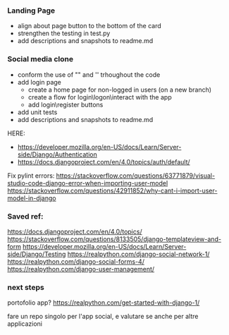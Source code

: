 ### Landing Page
- align about page button to the bottom of the card
- strengthen the testing in test.py
- add descriptions and snapshots to readme.md

### Social media clone
- conform the use of "" and '' trhoughout the code
- add login page
    - create a home page for non-logged in users (on a new branch)
    - create a flow for login\logon\interact with the app
    - add login\register buttons
- add unit tests
- add descriptions and snapshots to readme.md

HERE: 
- https://developer.mozilla.org/en-US/docs/Learn/Server-side/Django/Authentication
- https://docs.djangoproject.com/en/4.0/topics/auth/default/

Fix pylint errors:
https://stackoverflow.com/questions/63771879/visual-studio-code-django-error-when-importing-user-model
https://stackoverflow.com/questions/42911852/why-cant-i-import-user-model-in-django




### Saved ref:
https://docs.djangoproject.com/en/4.0/topics/ 
https://stackoverflow.com/questions/8133505/django-templateview-and-form
https://developer.mozilla.org/en-US/docs/Learn/Server-side/Django/Testing
https://realpython.com/django-social-network-1/ 
https://realpython.com/django-social-forms-4/
https://realpython.com/django-user-management/

### next steps

portofolio app? https://realpython.com/get-started-with-django-1/ 

fare un repo singolo per l'app social, e valutare se anche per altre applicazioni
